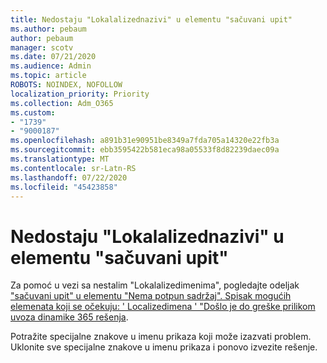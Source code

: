 ```yaml
---
title: Nedostaju "Lokalalizednazivi" u elementu "sačuvani upit"
ms.author: pebaum
author: pebaum
manager: scotv
ms.date: 07/21/2020
ms.audience: Admin
ms.topic: article
ROBOTS: NOINDEX, NOFOLLOW
localization_priority: Priority
ms.collection: Adm_O365
ms.custom:
- "1739"
- "9000187"
ms.openlocfilehash: a891b31e90951be8349a7fda705a14320e22fb3a
ms.sourcegitcommit: ebb3595422b581eca98a05533f8d82239daec09a
ms.translationtype: MT
ms.contentlocale: sr-Latn-RS
ms.lasthandoff: 07/22/2020
ms.locfileid: "45423858"
---
```

# <a name="missing-localizednames-in-element-savedquery"></a>Nedostaju "Lokalalizednazivi" u elementu "sačuvani upit"

Za pomoć u vezi sa nestalim "Lokalalizedimenima", pogledajte odeljak ["sačuvani upit" u elementu "Nema potpun sadržaj". Spisak mogućih elemenata koji se očekuju: ' Localizedimena ' "Došlo je do greške prilikom uvoza dinamike 365 rešenja](https://support.microsoft.com/help/4463330/the-element-savedquery-has-incomplete-content-list-of-possible-element).

Potražite specijalne znakove u imenu prikaza koji može izazvati problem. Uklonite sve specijalne znakove u imenu prikaza i ponovo izvezite rešenje.